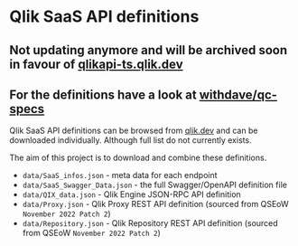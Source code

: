 # Qlik SaaS API definitions

## Not updating anymore and will be archived soon in favour of [qlikapi-ts.qlik.dev](https://qlikapi-ts.qlik.dev/)
## For the definitions have a look at [withdave/qc-specs](https://github.com/withdave/qc-specs)


Qlik SaaS API definitions can be browsed from [qlik.dev](https://qlik.dev/apis) and can be downloaded individually. Although full list do not currently exists.

The aim of this project is to download and combine these definitions.

- `data/SaaS_infos.json` - meta data for each endpoint
- `data/SaaS_Swagger_Data.json` - the full Swagger/OpenAPI definition file
- `data/QIX_data.json` - Qlik Engine JSON-RPC API definition
- `data/Proxy.json` - Qlik Proxy REST API definition (sourced from QSEoW `November 2022 Patch 2`)
- `data/Repository.json` - Qlik Repository REST API definition (sourced from QSEoW `November 2022 Patch 2`)
